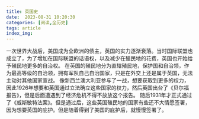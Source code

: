 ```yaml
---
title: 英国史
date:  2023-08-31 10:20:30
categories: [阅读,全历史]
tags: article
index_img: 
---
```

一次世界大战后，美国成为全欧洲的债主，英国的实力逐渐衰落。当时国际联盟也成立了，为了增加在国际联盟的话语权，以及减少在殖民地的花费，英国也开始给予殖民地更多的自治权。
在英国的殖民地分为直辖殖民地，保护国和自治领，作为最高等级的自治领，拥有军队自己自治国家，只是在外交上还是属于英国，无法主动对其他国家宣战。
像新西兰澳大利亚参与了一战，想要获取到更多的权力，因此1926年想要和英国通过立法确立这些国家的权力，然后英国出台了《贝尔福报告》，但是后面遭遇到了经济危机不得不放放这个报告。
随后1931年才正式通过了《威斯敏特法案》。但是通过后，这些英国殖民地的国家有些还不大情愿签署，因为想要英国的庇护。但是随着得到了美国的庇护后，就慢慢签署了。